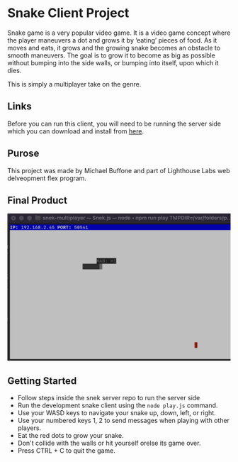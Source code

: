 # Snake Client Project

Snake game is a very popular video game. It is a video game concept where the player maneuvers a dot and grows it by ‘eating’ pieces of food. As it moves and eats, it grows and the growing snake becomes an obstacle to smooth maneuvers. The goal is to grow it to become as big as possible without bumping into the side walls, or bumping into itself, upon which it dies.

This is simply a multiplayer take on the genre.

## Links
Before you can run this client, you will need to be running the server side which you can download and install from [here](https://github.com/lighthouse-labs/snek-multiplayer.git).

## Purose 

This project was made by Michael Buffone and part of Lighthouse Labs web delveopment flex program.

## Final Product

!["screenshot description"](./images/snake.png)

## Getting Started

- Follow steps inside the snek server repo to run the server side
- Run the development snake client using the `node play.js` command.
- Use your WASD keys to navigate your snake up, down, left, or right.
- Use your numbered keys 1, 2 to send messages when playing with other players.
- Eat the red dots to grow your snake.
- Don't collide with the walls or hit yourself orelse its game over.
- Press CTRL + C to quit the game.